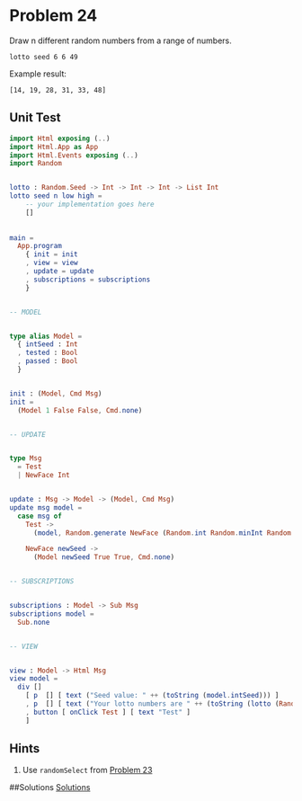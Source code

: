# Problem 24

Draw n different random numbers from a range of numbers.

```
lotto seed 6 6 49
```

Example result:

```
[14, 19, 28, 31, 33, 48]
```

## Unit Test
```elm
import Html exposing (..)
import Html.App as App
import Html.Events exposing (..)
import Random


lotto : Random.Seed -> Int -> Int -> Int -> List Int
lotto seed n low high =
    -- your implementation goes here
    []
    
 
main =
  App.program
    { init = init
    , view = view
    , update = update
    , subscriptions = subscriptions
    }


-- MODEL


type alias Model =
  { intSeed : Int
  , tested : Bool
  , passed : Bool
  }


init : (Model, Cmd Msg)
init =
  (Model 1 False False, Cmd.none)


-- UPDATE


type Msg
  = Test
  | NewFace Int


update : Msg -> Model -> (Model, Cmd Msg)
update msg model =
  case msg of
    Test ->
      (model, Random.generate NewFace (Random.int Random.minInt Random.maxInt))

    NewFace newSeed ->
      (Model newSeed True True, Cmd.none)


-- SUBSCRIPTIONS


subscriptions : Model -> Sub Msg
subscriptions model =
  Sub.none


-- VIEW


view : Model -> Html Msg
view model =
  div []
    [ p  [] [ text ("Seed value: " ++ (toString (model.intSeed))) ]
    , p  [] [ text ("Your lotto numbers are " ++ (toString (lotto (Random.initialSeed model.intSeed) 6 6 49))) ]
    , button [ onClick Test ] [ text "Test" ]
    ]

```

## Hints
1. Use ```randomSelect``` from [Problem 23](p23.md)


##Solutions 
[Solutions](../s/s24.md)